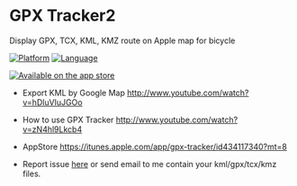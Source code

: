 # GPX Tracker2
Display GPX, TCX, KML, KMZ route on Apple map for bicycle

[![Platform](http://img.shields.io/badge/platform-ios-lightgrey.svg?style=flat)](https://developer.apple.com/resources/)
[![Language](http://img.shields.io/badge/language-swift-orange.svg?style=flat)](https://developer.apple.com/swift)

[![Available on the app store](http://merlos.github.io/iOS-Open-GPX-Tracker/images/download-app-store.svg)](https://itunes.apple.com/app/gpx-tracker/id434117340?mt=8) 

* Export KML by Google Map http://www.youtube.com/watch?v=hDluVIuJGOo

* How to use GPX Tracker  http://www.youtube.com/watch?v=zN4hl9Lkcb4

* AppStore https://itunes.apple.com/app/gpx-tracker/id434117340?mt=8

* Report issue [here](https://github.com/NunciosChums/GPXTracker2/issues) or send email to me contain your kml/gpx/tcx/kmz files.
